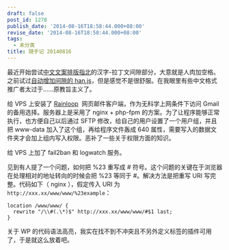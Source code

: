 ```yaml
---
draft: false
post_id: 1278
publish_date: '2014-08-16T18:58:44.000+08:00'
revise_date: '2014-08-16T18:58:44.000+08:00'
tags:
  - 未分类
title: 随手记 20140816
---
```


最近开始尝试[中文文案排版指北](https://github.com/sparanoid/chinese-copywriting-guidelines)的汉字-拉丁文间隙部分，大意就是人肉加空格。之前试过[自动增加间隙的 han.js](https://github.com/ethantw/Han)，但是感觉不是很舒服。在我眼里有些中文格式推广者太过于……原教旨主义了。

给 VPS 上安装了 [Rainloop](http://rainloop.net/)  网页邮件客户端，作为无科学上网条件下访问 Gmail 的备用选择。服务器上是采用了 nginx + php-fpm 的方案。为了让程序能够正常执行，也方便自己以后通过 SFTP 修改，给自己的用户设置了一个用户组，并且把 www-data 加入了这个组，再给程序文件轰成 640 属性，需要写入的数据文件夹才会加上组内写入权限。恶补了一些关于权限方面的知识。

给 VPS 上加了 fail2ban 和 logwatch 服务。

见到有人提了一个问题，如何把 %23 重写成 # 符号。这个问题的关键在于浏览器在处理相对的地址转向的时候会把 %23 等同于 #。解决方法是把重写 URI 写完整。代码如下（ nginx ），假定传入 URI 为 `http://xxx.xx/www/www/%23example`：

```nginx
location /www/www/ {
  rewrite "/\\#(.\*)$" http://xxx.xx/www/www/#$1 last;
}
```

关于 WP 的代码语法高亮，我实在找不到不冲突且不另外定义标签的插件可用了，于是就这么放着吧。

